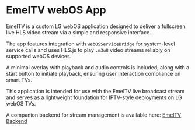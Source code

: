 # EmelTV webOS App

EmelTV is a custom LG webOS application designed to deliver a fullscreen live HLS video stream via a simple and responsive interface.

The app features integration with `webOSServiceBridge` for system-level service calls and uses HLS.js to play `.m3u8` video streams reliably on supported webOS devices.

A minimal overlay with playback and audio controls is included, along with a start button to initiate playback, ensuring user interaction compliance on smart TVs.

This application is intended for use with the EmelTV live broadcast stream and serves as a lightweight foundation for IPTV-style deployments on LG webOS TVs.

A companion backend for stream management is available here: [EmelTV Backend](https://github.com/ensarhamzic/emeltv-webos-backend)
